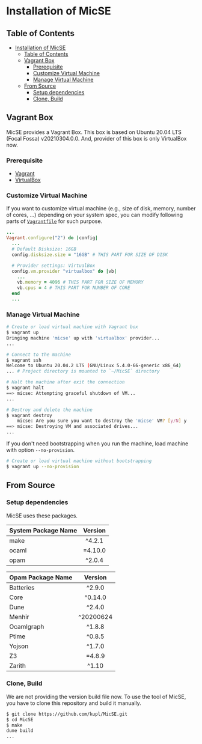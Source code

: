 # Installation of MicSE

## Table of Contents

- [Installation of MicSE](#installation-of-micse)
  - [Table of Contents](#table-of-contents)
  - [Vagrant Box](#vagrant-box)
    - [Prerequisite](#prerequisite)
    - [Customize Virtual Machine](#customize-virtual-machine)
    - [Manage Virtual Machine](#manage-virtual-machine)
  - [From Source](#from-source)
    - [Setup dependencies](#setup-dependencies)
    - [Clone, Build](#clone-build)

## Vagrant Box

MicSE provides a Vagrant Box.
This box is based on Ubuntu 20.04 LTS (Focal Fossa) v20210304.0.0.
And, provider of this box is only VirtualBox now.

### Prerequisite

- [Vagrant](https://www.vagrantup.com/docs/installation)
- [VirtualBox](https://www.virtualbox.org/wiki/Downloads)

### Customize Virtual Machine

If you want to customize virtual machine (e.g., size of disk, memory, number of cores, ...) depending on your system spec,
you can modify following parts of [`Vagrantfile`](../Vagrantfile) for such purpose.

```ruby
...
Vagrant.configure("2") do |config|
  ...
  # Default Disksize: 16GB
  config.disksize.size = "16GB" # THIS PART FOR SIZE OF DISK

  # Provider settings: VirtualBox
  config.vm.provider "virtualbox" do |vb|
    ...
    vb.memory = 4096 # THIS PART FOR SIZE OF MEMORY
    vb.cpus = 4 # THIS PART FOR NUMBER OF CORE
  end
  ...
```

### Manage Virtual Machine

```bash
# Create or load virtual machine with Vagrant box
$ vagrant up
Bringing machine 'micse' up with 'virtualbox' provider...
...

# Connect to the machine
$ vagrant ssh
Welcome to Ubuntu 20.04.2 LTS (GNU/Linux 5.4.0-66-generic x86_64)
... # Project directory is mounted to `~/MicSE` directory

# Halt the machine after exit the connection
$ vagrant halt
==> micse: Attempting graceful shutdown of VM...
...

# Destroy and delete the machine
$ vagrant destroy
    micse: Are you sure you want to destroy the 'micse' VM? [y/N] y
==> micse: Destroying VM and associated drives...
...
```

If you don't need bootstrapping when you run the machine, load machine with option `--no-provision`.

```bash
# Create or load virtual machine without bootstrapping
$ vagrant up --no-provision
```

## From Source

### Setup dependencies

MicSE uses these packages.

| System Package Name | Version |
| :------------------ | :-----: |
| make                | ^4.2.1  |
| ocaml               | =4.10.0 |
| opam                | ^2.0.4  |

| Opam Package Name |  Version  |
| :---------------- | :-------: |
| Batteries         |  ^2.9.0   |
| Core              |  ^0.14.0  |
| Dune              |  ^2.4.0   |
| Menhir            | ^20200624 |
| Ocamlgraph        |  ^1.8.8   |
| Ptime             |  ^0.8.5   |
| Yojson            |  ^1.7.0   |
| Z3                |  =4.8.9   |
| Zarith            |   ^1.10   |

### Clone, Build

We are not providing the version build file now.
To use the tool of MicSE, you have to clone this repository and build it manually.

```bash
$ git clone https://github.com/kupl/MicSE.git
$ cd MicSE
$ make
dune build
...
```
